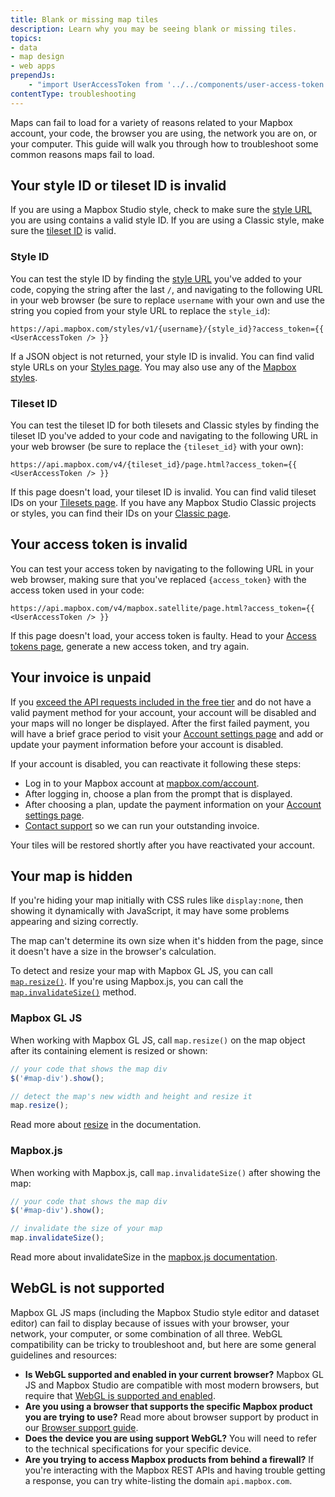 ```yaml
---
title: Blank or missing map tiles
description: Learn why you may be seeing blank or missing tiles.
topics:
- data
- map design
- web apps
prependJs:
    - "import UserAccessToken from '../../components/user-access-token';"
contentType: troubleshooting
---
```


Maps can fail to load for a variety of reasons related to your Mapbox account, your code, the browser you are using, the network you are on, or your computer. This guide will walk you through how to troubleshoot some common reasons maps fail to load.

## Your style ID or tileset ID is invalid

If you are using a Mapbox Studio style, check to make sure the [style URL](/help/glossary/style-url) you are using contains a valid style ID. If you are using a Classic style, make sure the [tileset ID](/help/glossary/tileset-id) is valid.

### Style ID

You can test the style ID by finding the [style URL](/help/glossary/style-url) you've added to your code, copying the string after the last `/`, and navigating to the following URL in your web browser (be sure to replace `username` with your own and use the string you copied from your style URL to replace the `style_id`):

```
https://api.mapbox.com/styles/v1/{username}/{style_id}?access_token={{ <UserAccessToken /> }}
```

If a JSON object is not returned, your style ID is invalid. You can find valid style URLs on your [Styles page](https://studio.mapbox.com/styles). You may also use any of the [Mapbox styles](https://docs.mapbox.com/api/maps/#styles).

### Tileset ID

You can test the tileset ID for both tilesets and Classic styles by finding the tileset ID you've added to your code and navigating to the following URL in your web browser (be sure to replace the `{tileset_id}` with your own):

```
https://api.mapbox.com/v4/{tileset_id}/page.html?access_token={{ <UserAccessToken /> }}
```

If this page doesn't load, your tileset ID is invalid. You can find valid tileset IDs on your [Tilesets page](https://studio.mapbox.com/tilesets). If you have any Mapbox Studio Classic projects or styles, you can find their IDs on your [Classic page](https://studio.mapbox.com/classic/).

## Your access token is invalid

You can test your access token by navigating to the following URL in your web browser, making sure that you've replaced `{access_token}` with the access token used in your code:

```
https://api.mapbox.com/v4/mapbox.satellite/page.html?access_token={{ <UserAccessToken /> }}
```

If this page doesn't load, your access token is faulty. Head to your [Access tokens page](https://account.mapbox.com/access-tokens), generate a new access token, and try again.

## Your invoice is unpaid

If you [exceed the API requests included in the free tier](https://www.mapbox.com/pricing/) and do not have a valid payment method for your account, your account will be disabled and your maps will no longer be displayed. After the first failed payment, you will have a brief grace period to visit your [Account settings page](https://account.mapbox.com/settings#billing) and add or update your payment information before your account is disabled.


If your account is disabled, you can reactivate it following these steps:

- Log in to your Mapbox account at [mapbox.com/account](https://account.mapbox.com).
- After logging in, choose a plan from the prompt that is displayed.
- After choosing a plan, update the payment information on your [Account settings page](https://account.mapbox.com/settings#billing).
- [Contact support](https://support.mapbox.com/hc/en-us/requests/new?ticket_form_id=360000279191) so we can run your outstanding invoice.

Your tiles will be restored shortly after you have reactivated your account.

<!--copyeditor ignore hidden-->

## Your map is hidden

If you're hiding your map initially with CSS rules like `display:none`, then showing it dynamically with JavaScript, it may have some problems appearing and sizing correctly.

The map can't determine its own size when it's hidden from the page, since it doesn't have a size in the browser's calculation.

To detect and resize your map with Mapbox GL JS, you can call [`map.resize()`](https://docs.mapbox.com/mapbox-gl-js/api/#map#resize). If you're using Mapbox.js, you can call the [`map.invalidateSize()`](https://www.mapbox.com/mapbox.js/api/v3.1.1/l-map-class/#map-set-methods) method.

### Mapbox GL JS

When working with Mapbox GL JS, call `map.resize()` on the map object after its containing element is resized or shown:

```js
// your code that shows the map div
$('#map-div').show();

// detect the map's new width and height and resize it
map.resize();
```

Read more about [resize](https://docs.mapbox.com/mapbox-gl-js/api/#map#resize) in the documentation.

### Mapbox.js

When working with Mapbox.js, call `map.invalidateSize()` after showing the map:

```js
// your code that shows the map div
$('#map-div').show();

// invalidate the size of your map
map.invalidateSize();
```

Read more about invalidateSize in the [mapbox.js documentation](https://docs.mapbox.com/mapbox.js/).

## WebGL is not supported

Mapbox GL JS maps (including the Mapbox Studio style editor and dataset editor) can fail to display because of issues with your browser, your network, your computer, or some combination of all three. WebGL compatibility can be tricky to troubleshoot and, but here are some general guidelines and resources:

- **Is WebGL supported and enabled in your current browser?** Mapbox GL JS and Mapbox Studio are compatible with most modern browsers, but require that [WebGL is supported and enabled](https://caniuse.com/#search=webgl).
- **Are you using a browser that supports the specific Mapbox product you are trying to use?** Read more about browser support by product in our [Browser support guide](/help/troubleshooting/mapbox-browser-support).
- **Does the device you are using support WebGL?** You will need to refer to the technical specifications for your specific device.
- **Are you trying to access Mapbox products from behind a firewall?** If you're interacting with the Mapbox REST APIs and having trouble getting a response, you can try white-listing the domain `api.mapbox.com`.
